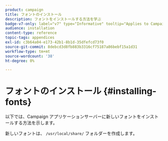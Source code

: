 ```yaml
---
product: campaign
title: フォントのインストール
description: フォントをインストールする方法を学ぶ
badge-v7-only: label="v7" type="Informative" tooltip="Applies to Campaign Classic v7 only"
audience: installation
content-type: reference
topic-tags: appendices
exl-id: c3b64a04-e173-42b1-8b1d-35dfefcd73f0
source-git-commit: 8debcd3d8fb883b3316cf75187a86bebf15a1d31
workflow-type: tm+mt
source-wordcount: '38'
ht-degree: 0%

---
```


# フォントのインストール {#installing-fonts}



以下では、Campaign アプリケーションサーバーに新しいフォントをインストールする方法を示します。

新しいフォントは、 `/usr/local/share/` フォルダーを作成します。
